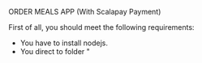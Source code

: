 ORDER MEALS APP (With Scalapay Payment)

First of all, you should meet the following requirements:
* You have to install nodejs.
* You direct to folder "

